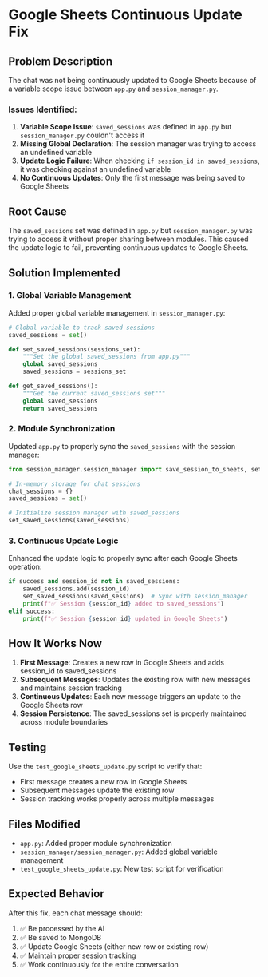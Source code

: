# Google Sheets Continuous Update Fix

## Problem Description

The chat was not being continuously updated to Google Sheets because of a variable scope issue between `app.py` and `session_manager.py`.

### Issues Identified:

1. **Variable Scope Issue**: `saved_sessions` was defined in `app.py` but `session_manager.py` couldn't access it
2. **Missing Global Declaration**: The session manager was trying to access an undefined variable
3. **Update Logic Failure**: When checking `if session_id in saved_sessions`, it was checking against an undefined variable
4. **No Continuous Updates**: Only the first message was being saved to Google Sheets

## Root Cause

The `saved_sessions` set was defined in `app.py` but `session_manager.py` was trying to access it without proper sharing between modules. This caused the update logic to fail, preventing continuous updates to Google Sheets.

## Solution Implemented

### 1. Global Variable Management

Added proper global variable management in `session_manager.py`:

```python
# Global variable to track saved sessions
saved_sessions = set()

def set_saved_sessions(sessions_set):
    """Set the global saved_sessions from app.py"""
    global saved_sessions
    saved_sessions = sessions_set

def get_saved_sessions():
    """Get the current saved_sessions set"""
    global saved_sessions
    return saved_sessions
```

### 2. Module Synchronization

Updated `app.py` to properly sync the `saved_sessions` with the session manager:

```python
from session_manager.session_manager import save_session_to_sheets, set_saved_sessions, get_saved_sessions

# In-memory storage for chat sessions
chat_sessions = {}
saved_sessions = set()

# Initialize session manager with saved_sessions
set_saved_sessions(saved_sessions)
```

### 3. Continuous Update Logic

Enhanced the update logic to properly sync after each Google Sheets operation:

```python
if success and session_id not in saved_sessions:
    saved_sessions.add(session_id)
    set_saved_sessions(saved_sessions)  # Sync with session_manager
    print(f"✅ Session {session_id} added to saved_sessions")
elif success:
    print(f"✅ Session {session_id} updated in Google Sheets")
```

## How It Works Now

1. **First Message**: Creates a new row in Google Sheets and adds session_id to saved_sessions
2. **Subsequent Messages**: Updates the existing row with new messages and maintains session tracking
3. **Continuous Updates**: Each new message triggers an update to the Google Sheets row
4. **Session Persistence**: The saved_sessions set is properly maintained across module boundaries

## Testing

Use the `test_google_sheets_update.py` script to verify that:
- First message creates a new row in Google Sheets
- Subsequent messages update the existing row
- Session tracking works properly across multiple messages

## Files Modified

- `app.py`: Added proper module synchronization
- `session_manager/session_manager.py`: Added global variable management
- `test_google_sheets_update.py`: New test script for verification

## Expected Behavior

After this fix, each chat message should:
1. ✅ Be processed by the AI
2. ✅ Be saved to MongoDB
3. ✅ Update Google Sheets (either new row or existing row)
4. ✅ Maintain proper session tracking
5. ✅ Work continuously for the entire conversation
